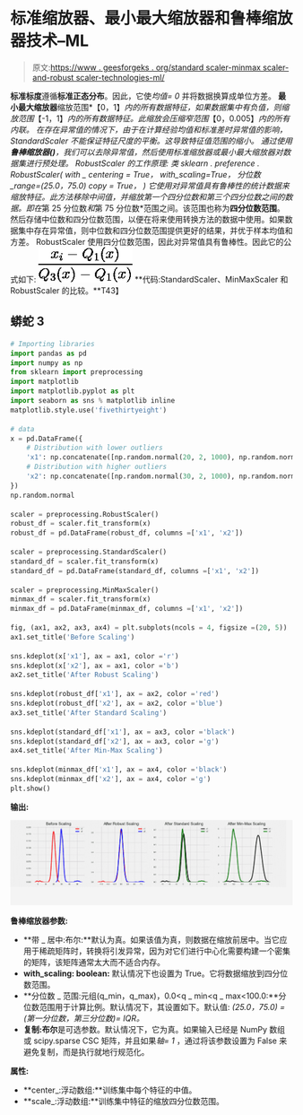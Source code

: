 # 标准缩放器、最小最大缩放器和鲁棒缩放器技术–ML

> 原文:[https://www . geesforgeks . org/standard scaler-minmax scaler-and-robust scaler-technologies-ml/](https://www.geeksforgeeks.org/standardscaler-minmaxscaler-and-robustscaler-techniques-ml/)

**标准标度**遵循**标准正态分布**。因此，它使*均值= 0* 并将数据换算成单位方差。
**最小最大缩放器**缩放范围*【0，1】*内的所有数据特征，如果数据集中有负值，则缩放范围*【-1，1】*内的所有数据特征。此缩放会压缩窄范围*【0，0.005】*内的所有内联。
在存在异常值的情况下，由于在计算经验均值和标准差时异常值的影响，StandardScaler 不能保证特征尺度的平衡。这导致特征值范围的缩小。
通过使用**鲁棒缩放器()**，我们可以去除异常值，然后使用标准缩放器或最小最大缩放器对数据集进行预处理。
RobustScaler 的工作原理:
类
sklearn . preference . RobustScaler(
with _ centering = True，
with_scaling=True，
分位数 _range=(25.0，75.0)
copy = True，
)
它使用对异常值具有鲁棒性的统计数据来缩放特征。此方法移除中间值，并缩放第一个四分位数和第三个四分位数之间的数据。即在*第 25 分位数*和*第 75 分位数*范围之间。该范围也称为**四分位数范围**。
然后存储中位数和四分位数范围，以便在将来使用转换方法的数据中使用。如果数据集中存在异常值，则中位数和四分位数范围提供更好的结果，并优于样本均值和方差。
RobustScaler 使用四分位数范围，因此对异常值具有鲁棒性。因此它的公式如下:
![\dfrac{x_i - Q_1(x)}{Q_3(x) - Q_1(x)}  ](img/ddc5b7083af2dc29eadfc705820a8ff6.png "Rendered by QuickLaTeX.com")
**代码:StandardScaler、MinMaxScaler 和 RobustScaler 的比较。**T43】

## 蟒蛇 3

```py
# Importing libraries
import pandas as pd
import numpy as np
from sklearn import preprocessing
import matplotlib
import matplotlib.pyplot as plt
import seaborn as sns % matplotlib inline
matplotlib.style.use('fivethirtyeight')

# data
x = pd.DataFrame({
    # Distribution with lower outliers
    'x1': np.concatenate([np.random.normal(20, 2, 1000), np.random.normal(1, 2, 25)]),
    # Distribution with higher outliers
    'x2': np.concatenate([np.random.normal(30, 2, 1000), np.random.normal(50, 2, 25)]),
})
np.random.normal

scaler = preprocessing.RobustScaler()
robust_df = scaler.fit_transform(x)
robust_df = pd.DataFrame(robust_df, columns =['x1', 'x2'])

scaler = preprocessing.StandardScaler()
standard_df = scaler.fit_transform(x)
standard_df = pd.DataFrame(standard_df, columns =['x1', 'x2'])

scaler = preprocessing.MinMaxScaler()
minmax_df = scaler.fit_transform(x)
minmax_df = pd.DataFrame(minmax_df, columns =['x1', 'x2'])

fig, (ax1, ax2, ax3, ax4) = plt.subplots(ncols = 4, figsize =(20, 5))
ax1.set_title('Before Scaling')

sns.kdeplot(x['x1'], ax = ax1, color ='r')
sns.kdeplot(x['x2'], ax = ax1, color ='b')
ax2.set_title('After Robust Scaling')

sns.kdeplot(robust_df['x1'], ax = ax2, color ='red')
sns.kdeplot(robust_df['x2'], ax = ax2, color ='blue')
ax3.set_title('After Standard Scaling')

sns.kdeplot(standard_df['x1'], ax = ax3, color ='black')
sns.kdeplot(standard_df['x2'], ax = ax3, color ='g')
ax4.set_title('After Min-Max Scaling')

sns.kdeplot(minmax_df['x1'], ax = ax4, color ='black')
sns.kdeplot(minmax_df['x2'], ax = ax4, color ='g')
plt.show()
```

**输出:**

![output](img/966ceb40b9ff64d7ea8bd5ef9b1ce8fc.png)

**鲁棒缩放器参数:**

*   **带 _ 居中:布尔:**默认为真。如果该值为真，则数据在缩放前居中。当它应用于稀疏矩阵时，转换将引发异常，因为对它们进行中心化需要构建一个密集的矩阵，该矩阵通常太大而不适合内存。
*   **with_scaling: boolean:** 默认情况下也设置为 True。它将数据缩放到四分位数范围。
*   **分位数 _ 范围:元组(q_min，q_max)，0.0<q _ min<q _ max<100.0:**分位数范围用于计算比例。默认情况下，其设置如下。默认值: *(25.0，75.0) =(第一分位数，第三分位数)= IQR。*
*   **复制:布尔**是可选参数。默认情况下，它为真。如果输入已经是 NumPy 数组或 scipy.sparse CSC 矩阵，并且如果*轴= 1* ，通过将该参数设置为 False 来避免复制，而是执行就地行规范化。

**属性:**

*   **center_:浮动数组:**训练集中每个特征的中值。
*   **scale_:浮动数组:**训练集中特征的缩放四分位数范围。